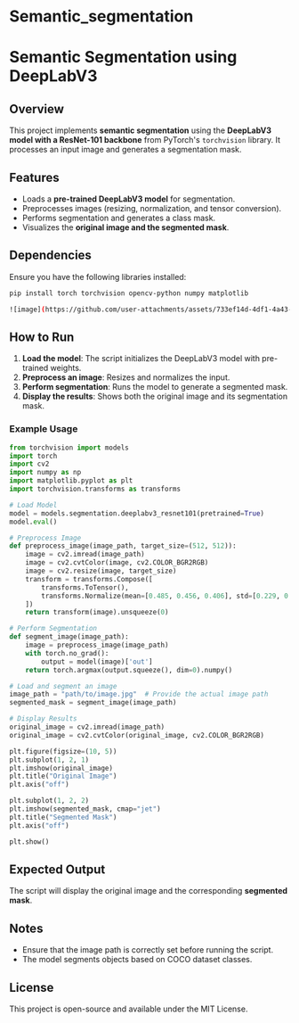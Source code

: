 # Semantic_segmentation

# Semantic Segmentation using DeepLabV3

## Overview
This project implements **semantic segmentation** using the **DeepLabV3 model with a ResNet-101 backbone** from PyTorch's `torchvision` library. It processes an input image and generates a segmentation mask.

## Features
- Loads a **pre-trained DeepLabV3 model** for segmentation.
- Preprocesses images (resizing, normalization, and tensor conversion).
- Performs segmentation and generates a class mask.
- Visualizes the **original image and the segmented mask**.

## Dependencies
Ensure you have the following libraries installed:

```bash
pip install torch torchvision opencv-python numpy matplotlib

![image](https://github.com/user-attachments/assets/733ef14d-4df1-4a43-b286-d55a75aa9525)

```

## How to Run
1. **Load the model**: The script initializes the DeepLabV3 model with pre-trained weights.
2. **Preprocess an image**: Resizes and normalizes the input.
3. **Perform segmentation**: Runs the model to generate a segmented mask.
4. **Display the results**: Shows both the original image and its segmentation mask.

### Example Usage
```python
from torchvision import models
import torch
import cv2
import numpy as np
import matplotlib.pyplot as plt
import torchvision.transforms as transforms

# Load Model
model = models.segmentation.deeplabv3_resnet101(pretrained=True)
model.eval()

# Preprocess Image
def preprocess_image(image_path, target_size=(512, 512)):
    image = cv2.imread(image_path)
    image = cv2.cvtColor(image, cv2.COLOR_BGR2RGB)
    image = cv2.resize(image, target_size)
    transform = transforms.Compose([
        transforms.ToTensor(),
        transforms.Normalize(mean=[0.485, 0.456, 0.406], std=[0.229, 0.224, 0.225])
    ])
    return transform(image).unsqueeze(0)

# Perform Segmentation
def segment_image(image_path):
    image = preprocess_image(image_path)
    with torch.no_grad():
        output = model(image)['out']
    return torch.argmax(output.squeeze(), dim=0).numpy()

# Load and segment an image
image_path = "path/to/image.jpg"  # Provide the actual image path
segmented_mask = segment_image(image_path)

# Display Results
original_image = cv2.imread(image_path)
original_image = cv2.cvtColor(original_image, cv2.COLOR_BGR2RGB)

plt.figure(figsize=(10, 5))
plt.subplot(1, 2, 1)
plt.imshow(original_image)
plt.title("Original Image")
plt.axis("off")

plt.subplot(1, 2, 2)
plt.imshow(segmented_mask, cmap="jet")
plt.title("Segmented Mask")
plt.axis("off")

plt.show()
```

## Expected Output
The script will display the original image and the corresponding **segmented mask**.

## Notes
- Ensure that the image path is correctly set before running the script.
- The model segments objects based on COCO dataset classes.

## License
This project is open-source and available under the MIT License.

